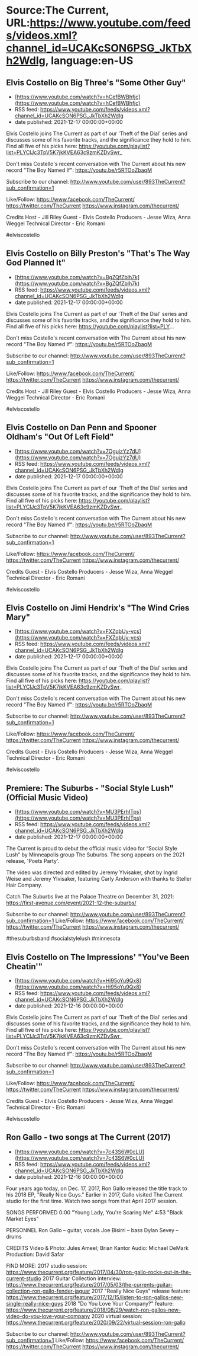 # Source:The Current, URL:https://www.youtube.com/feeds/videos.xml?channel_id=UCAKcSON6PSG_JkTbXh2WdIg, language:en-US

## Elvis Costello on Big Three's "Some Other Guy"
 - [https://www.youtube.com/watch?v=hCefBWBhfjc](https://www.youtube.com/watch?v=hCefBWBhfjc)
 - RSS feed: https://www.youtube.com/feeds/videos.xml?channel_id=UCAKcSON6PSG_JkTbXh2WdIg
 - date published: 2021-12-17 00:00:00+00:00

Elvis Costello joins The Current as part of our 'Theft of the Dial' series and discusses some of his favorite tracks, and the significance they hold to him. Find all five of his picks here: https://youtube.com/playlist?list=PLYClJc3TpV5K7jkKVEA63c9zmKZDvSwr_

Don't miss Costello's recent conversation with The Current about his new record "The Boy Named If": https://youtu.be/r5RTOoZbaqM

Subscribe to our channel:
http://www.youtube.com/user/893TheCurrent?sub_confirmation=1

Like/Follow:
https://www.facebook.com/TheCurrent/
https://twitter.com/TheCurrent
https://www.instagram.com/thecurrent/

Credits
Host - Jill Riley
Guest - Elvis Costello
Producers - Jesse Wiza, Anna Weggel
Technical Director - Eric Romani

#elviscostello

## Elvis Costello on Billy Preston's "That's The Way God Planned It"
 - [https://www.youtube.com/watch?v=BgZQfZblh7k](https://www.youtube.com/watch?v=BgZQfZblh7k)
 - RSS feed: https://www.youtube.com/feeds/videos.xml?channel_id=UCAKcSON6PSG_JkTbXh2WdIg
 - date published: 2021-12-17 00:00:00+00:00

Elvis Costello joins The Current as part of our 'Theft of the Dial' series and discusses some of his favorite tracks, and the significance they hold to him. Find all five of his picks here: https://youtube.com/playlist?list=PLY...

Don't miss Costello's recent conversation with The Current about his new record "The Boy Named If": https://youtu.be/r5RTOoZbaqM

Subscribe to our channel:
http://www.youtube.com/user/893TheCurrent?sub_confirmation=1

Like/Follow:
https://www.facebook.com/TheCurrent/
https://twitter.com/TheCurrent
https://www.instagram.com/thecurrent/

Credits
Host - Jill Riley
Guest - Elvis Costello
Producers - Jesse Wiza, Anna Weggel
Technical Director - Eric Romani

#elviscostello

## Elvis Costello on Dan Penn and Spooner Oldham's "Out Of Left Field"
 - [https://www.youtube.com/watch?v=7OgujzYz7dU](https://www.youtube.com/watch?v=7OgujzYz7dU)
 - RSS feed: https://www.youtube.com/feeds/videos.xml?channel_id=UCAKcSON6PSG_JkTbXh2WdIg
 - date published: 2021-12-17 00:00:00+00:00

Elvis Costello joins The Current as part of our 'Theft of the Dial' series and discusses some of his favorite tracks, and the significance they hold to him. Find all five of his picks here: https://youtube.com/playlist?list=PLYClJc3TpV5K7jkKVEA63c9zmKZDvSwr_

Don't miss Costello's recent conversation with The Current about his new record "The Boy Named If": https://youtu.be/r5RTOoZbaqM

Subscribe to our channel:
http://www.youtube.com/user/893TheCurrent?sub_confirmation=1

Like/Follow:
https://www.facebook.com/TheCurrent/
https://twitter.com/TheCurrent
https://www.instagram.com/thecurrent/

Credits
Guest - Elvis Costello
Producers - Jesse Wiza, Anna Weggel
Technical Director - Eric Romani

#elviscostello

## Elvis Costello on Jimi Hendrix's "The Wind Cries Mary"
 - [https://www.youtube.com/watch?v=FXZqbUy-vcs](https://www.youtube.com/watch?v=FXZqbUy-vcs)
 - RSS feed: https://www.youtube.com/feeds/videos.xml?channel_id=UCAKcSON6PSG_JkTbXh2WdIg
 - date published: 2021-12-17 00:00:00+00:00

Elvis Costello joins The Current as part of our 'Theft of the Dial' series and discusses some of his favorite tracks, and the significance they hold to him. Find all five of his picks here: https://youtube.com/playlist?list=PLYClJc3TpV5K7jkKVEA63c9zmKZDvSwr_

Don't miss Costello's recent conversation with The Current about his new record "The Boy Named If": https://youtu.be/r5RTOoZbaqM

Subscribe to our channel:
http://www.youtube.com/user/893TheCurrent?sub_confirmation=1

Like/Follow:
https://www.facebook.com/TheCurrent/
https://twitter.com/TheCurrent
https://www.instagram.com/thecurrent/

Credits
Guest - Elvis Costello
Producers - Jesse Wiza, Anna Weggel
Technical Director - Eric Romani

#elviscostello

## Premiere: The Suburbs - "Social Style Lush" (Official Music Video)
 - [https://www.youtube.com/watch?v=MU3PErhITps](https://www.youtube.com/watch?v=MU3PErhITps)
 - RSS feed: https://www.youtube.com/feeds/videos.xml?channel_id=UCAKcSON6PSG_JkTbXh2WdIg
 - date published: 2021-12-17 00:00:00+00:00

The Current is proud to debut the official music video for “Social Style Lush” by Minneapolis group The Suburbs. The song appears on the 2021 release, 'Poets Party'. 

The video was directed and edited by Jeremy Ylvisaker, shot by Ingrid Weise and Jeremy Ylvisaker, featuring Carly Anderson with thanks to Steller Hair Company.

Catch The Suburbs live at the Palace Theatre on December 31, 2021: https://first-avenue.com/event/2021-12-the-suburbs/

Subscribe to our channel:
http://www.youtube.com/user/893TheCurrent?sub_confirmation=1
Like/Follow:
https://www.facebook.com/TheCurrent/
https://twitter.com/TheCurrent
https://www.instagram.com/thecurrent/

#thesuburbsband #socialstylelush #minnesota

## Elvis Costello on The Impressions' "You've Been Cheatin'"
 - [https://www.youtube.com/watch?v=Hi95oYu9Qx8](https://www.youtube.com/watch?v=Hi95oYu9Qx8)
 - RSS feed: https://www.youtube.com/feeds/videos.xml?channel_id=UCAKcSON6PSG_JkTbXh2WdIg
 - date published: 2021-12-16 00:00:00+00:00

Elvis Costello joins The Current as part of our 'Theft of the Dial' series and discusses some of his favorite tracks, and the significance they hold to him. Find all five of his picks here: https://youtube.com/playlist?list=PLYClJc3TpV5K7jkKVEA63c9zmKZDvSwr_

Don't miss Costello's recent conversation with The Current about his new record "The Boy Named If": https://youtu.be/r5RTOoZbaqM

Subscribe to our channel:
http://www.youtube.com/user/893TheCurrent?sub_confirmation=1

Like/Follow:
https://www.facebook.com/TheCurrent/
https://twitter.com/TheCurrent
https://www.instagram.com/thecurrent/

Credits
Guest - Elvis Costello
Producers - Jesse Wiza, Anna Weggel
Technical Director - Eric Romani

#elviscostello

## Ron Gallo - two songs at The Current (2017)
 - [https://www.youtube.com/watch?v=7c43S6W0cLU](https://www.youtube.com/watch?v=7c43S6W0cLU)
 - RSS feed: https://www.youtube.com/feeds/videos.xml?channel_id=UCAKcSON6PSG_JkTbXh2WdIg
 - date published: 2021-12-16 00:00:00+00:00

Four years ago today, on Dec. 17, 2017, Ron Gallo released the title track to his 2018 EP, "Really Nice Guys." Earlier in 2017, Gallo visited The Current studio for the first time. Watch two songs from that April 2017 session.

SONGS PERFORMED
0:00 "Young Lady, You're Scaring Me"
4:53 "Black Market Eyes"

PERSONNEL
Ron Gallo – guitar, vocals
Joe Bisirri – bass
Dylan Sevey – drums 

CREDITS
Video & Photo: Jules Ameel; Brian Kantor
Audio: Michael DeMark
Production: David Safar

FIND MORE:
2017 studio session: https://www.thecurrent.org/feature/2017/04/30/ron-gallo-rocks-out-in-the-current-studio
2017 Guitar Collection interview: https://www.thecurrent.org/feature/2017/05/03/the-currents-guitar-collection-ron-gallo-fender-jaguar
2017 "Really Nice Guys" release feature:
https://www.thecurrent.org/feature/2017/12/15/listen-to-ron-gallos-new-single-really-nice-guys
2018 "Do You Love Your Company?" feature:
https://www.thecurrent.org/feature/2018/08/29/watch-ron-gallos-new-video-do-you-love-your-company
2020 virtual session:
https://www.thecurrent.org/feature/2020/09/22/virtual-session-ron-gallo


Subscribe to our channel:
http://www.youtube.com/user/893TheCurrent?sub_confirmation=1
Like/Follow:
https://www.facebook.com/TheCurrent/
https://twitter.com/TheCurrent
https://www.instagram.com/thecurrent/

